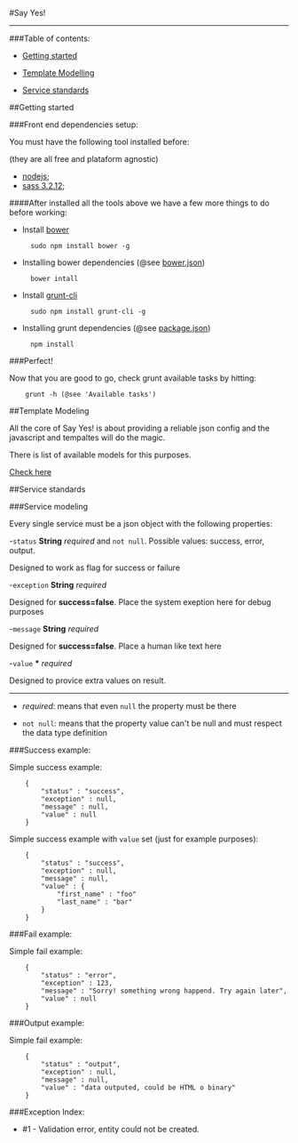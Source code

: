 #Say Yes!

---

###Table of contents:

- [Getting started](#gs)

- [Template Modelling](#dm)

- [Service standards](#ss)

##<a id="gs"></a>Getting started

###Front end dependencies setup:

You must have the following tool installed before:

(they are all free and plataform agnostic)

- [nodejs](http://nodejs.org/download/);
- [sass 3.2.12](http://sass-lang.com/);

####After installed all the tools above we have a few more things to do before working:

- Install [bower](http://bower.io/)

		sudo npm install bower -g

- Installing bower dependencies (@see [bower.json](bower.json))

		bower intall

- Install [grunt-cli](http://gruntjs.com/getting-started/)

		sudo npm install grunt-cli -g

- Installing grunt dependencies (@see [package.json](package.json))

		npm install

###Perfect!

Now that you are good to go, check grunt available tasks by hitting:

		grunt -h (@see 'Available tasks')

##<a id="dm"></a>Template Modeling

All the core of Say Yes! is about providing a reliable json config and the javascript and tempaltes will do the magic.

There is list of available models for this purposes.

[Check here](https://github.com/sayyesassistant/sayyes/blob/master/static/templates/README.md)

##<a id="ss"></a>Service standards

###Service modeling

Every single service must be a json object with the following properties:

-`status` **String** *required* and `not null`. Possible values: success, error, output.

Designed to work as flag for success or failure

-`exception` **String** *required*

Designed for **success=false**. Place the system exeption here for debug purposes

-`message` **String** *required*

Designed for **success=false**. Place a human like text here

-`value` **\*** *required*

Designed to provice extra values on result.

---

* *required*: means that even `null` the property must be there

* `not null`: means that the property value can't be null and must respect the data type definition

###Success example:

Simple success example:

		{
			"status" : "success",
			"exception" : null,
			"message" : null,
			"value" : null
		}

Simple success example with `value` set (just for example purposes):

		{
			"status" : "success",
			"exception" : null,
			"message" : null,
			"value" : {
				"first_name" : "foo"
				"last_name" : "bar"
			}
		}

###Fail example:

Simple fail example:

		{
			"status" : "error",
			"exception" : 123,
			"message" : "Sorry! something wrong happend. Try again later",
			"value" : null
		}

###Output example:

Simple fail example:

		{
			"status" : "output",
			"exception" : null,
			"message" : null,
			"value" : "data outputed, could be HTML o binary"
		}

###Exception Index:

* #1 - Validation error, entity could not be created.